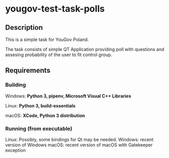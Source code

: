# yougov-test-task-polls

## Description
This is a simple task for YouGov Poland.

The task consists of simple QT Application providing poll
with questions and assesing probability of the user to fit
control group. 

## Requirements

### Building

Windows: **Python 3, pipenv, Microsoft Visual C++ Libraries**

Linux: **Python 3, build-essentials**

macOS: **XCode, Python 3 distribution**

### Running (from executable)

Linux: Possibly, some bindings for Qt may be needed.
Windows: recent version of Windows
macOS: recent version of macOS with Gatekeeper exception

